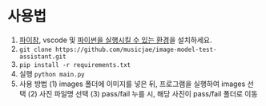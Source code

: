 # 사용법

1. [파이참](https://www.jetbrains.com/ko-kr/pycharm/download/), vscode 및 [파이썬을 실행시킬 수 있는 환경](https://engineershelp.tistory.com/534)을 설치하세요.
2. ```git clone https://github.com/musicjae/image-model-test-assistant.git```
3. ```pip install -r requirements.txt```
4. 실행 ```python main.py ```
5. 사용 방법
 (1) images 폴더에 이미지를 넣은 뒤, 프로그램을 실행하여 images  선택 
 (2) 사진 파일명 선택
 (3) pass/fail 누를 시, 해당 사진이 pass/fail 폴더로 이동
